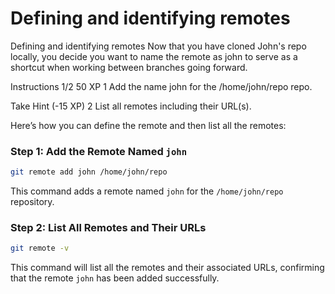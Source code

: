 # Defining and identifying remotes

Defining and identifying remotes
Now that you have cloned John's repo locally, you decide you want to name the remote as john to serve as a shortcut when working between branches going forward.

Instructions 1/2
50 XP
1
Add the name john for the /home/john/repo repo.

Take Hint (-15 XP)
2
List all remotes including their URL(s).

Here’s how you can define the remote and then list all the remotes:

### Step 1: Add the Remote Named `john`
```bash
git remote add john /home/john/repo
```
This command adds a remote named `john` for the `/home/john/repo` repository.

### Step 2: List All Remotes and Their URLs
```bash
git remote -v
```
This command will list all the remotes and their associated URLs, confirming that the remote `john` has been added successfully.